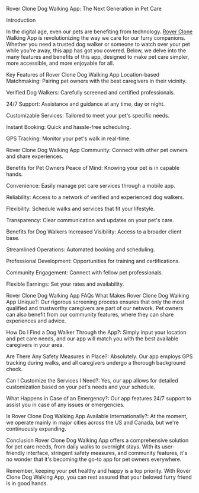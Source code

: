 Rover Clone Dog Walking App: The Next Generation in Pet Care

Introduction

In the digital age, even our pets are benefiting from technology. <a href="https://miracuves.com/product/rover-clone/">Rover Clone </a> Walking App is revolutionizing the way we care for our furry companions. Whether you need a trusted dog walker or someone to watch over your pet while you're away, this app has got you covered. Below, we delve into the many features and benefits of this app, designed to make pet care simpler, more accessible, and more enjoyable for all.

Key Features of Rover Clone Dog Walking App
Location-based Matchmaking: Pairing pet owners with the best caregivers in their vicinity.

Verified Dog Walkers: Carefully screened and certified professionals.

24/7 Support: Assistance and guidance at any time, day or night.

Customizable Services: Tailored to meet your pet's specific needs.

Instant Booking: Quick and hassle-free scheduling.

GPS Tracking: Monitor your pet's walk in real-time.

Rover Clone Dog Walking App Community: Connect with other pet owners and share experiences.




Benefits for Pet Owners
Peace of Mind: Knowing your pet is in capable hands.

Convenience: Easily manage pet care services through a mobile app.

Reliability: Access to a network of verified and experienced dog walkers.

Flexibility: Schedule walks and services that fit your lifestyle.

Transparency: Clear communication and updates on your pet's care.

Benefits for Dog Walkers
Increased Visibility: Access to a broader client base.

Streamlined Operations: Automated booking and scheduling.

Professional Development: Opportunities for training and certifications.

Community Engagement: Connect with fellow pet professionals.

Flexible Earnings: Set your rates and availability.


Rover Clone Dog Walking App FAQs
What Makes Rover Clone Dog Walking App Unique?: Our rigorous screening process ensures that only the most qualified and trustworthy caregivers are part of our network. Pet owners can also benefit from our community features, where they can share experiences and advice.

How Do I Find a Dog Walker Through the App?: Simply input your location and pet care needs, and our app will match you with the best available caregivers in your area.

Are There Any Safety Measures in Place?: Absolutely. Our app employs GPS tracking during walks, and all caregivers undergo a thorough background check.

Can I Customize the Services I Need?: Yes, our app allows for detailed customization based on your pet's needs and your schedule.

What Happens in Case of an Emergency?: Our app features 24/7 support to assist you in case of any issues or emergencies.

Is Rover Clone Dog Walking App Available Internationally?: At the moment, we operate mainly in major cities across the US and Canada, but we're continuously expanding.

Conclusion
Rover Clone Dog Walking App offers a comprehensive solution for pet care needs, from daily walks to overnight stays. With its user-friendly interface, stringent safety measures, and community features, it's no wonder that it's becoming the go-to app for pet owners everywhere.

Remember, keeping your pet healthy and happy is a top priority. With Rover Clone Dog Walking App, you can rest assured that your beloved furry friend is in good hands.
